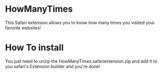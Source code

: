 # HowManyTimes
This Safari extension allows you to know how many times you visited your favorite websites!

# How To install
You just need to unzip the HowManyTimes.safariextension.zip and add it to you safari's Extension builder and you're done!
